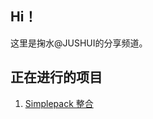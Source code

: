 ## Hi！<!-- {docsify-ignore-all} -->
这里是掬水@JUSHUI的分享频道。  

## 正在进行的项目
1. [Simplepack 整合](/Simplepack/introduce.md)
